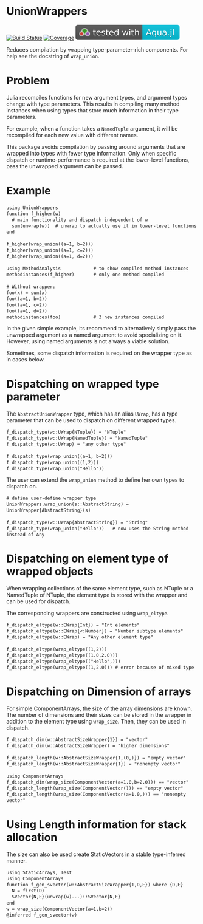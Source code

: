 # UnionWrappers

[![Build Status](https://github.com/bgctw/UnionWrappers.jl/actions/workflows/CI.yml/badge.svg?branch=main)](https://github.com/bgctw/UnionWrappers.jl/actions/workflows/CI.yml?query=branch%3Amain)
[![Coverage](https://codecov.io/gh/bgctw/UnionWrappers.jl/branch/main/graph/badge.svg)](https://codecov.io/gh/bgctw/UnionWrappers.jl)
[![Aqua](https://raw.githubusercontent.com/JuliaTesting/Aqua.jl/master/badge.svg)](https://github.com/JuliaTesting/Aqua.jl)

Reduces compilation by wrapping type-parameter-rich components.
For help see the docstring of `wrap_union`.

# Problem

Julia recompiles functions for new argument types, and argument types change 
with type parameters. This results in compiling many method instances when using types
that store much information in their type parameters.

For example, when a function takes a `NamedTuple` argument, it will be recompiled
for each new value with different names.

This package avoids compilation by passing around arguments 
that are wrapped into types with fewer type information. 
Only when specific dispatch or runtime-performance is required at the lower-level
functions, pass the unwrapped argument can be passed.

# Example

```
using UnionWrappers
function f_higher(w)
  # main functionality and dispatch independent of w
  sum(unwrap(w))  # unwrap to actually use it in lower-level functions
end

f_higher(wrap_union((a=1, b=2)))
f_higher(wrap_union((a=1, c=2)))
f_higher(wrap_union((a=1, d=2)))

using MethodAnalysis            # to show compiled method instances
methodinstances(f_higher)       # only one method compiled

# Without wrapper:
foo(x) = sum(x)
foo((a=1, b=2))
foo((a=1, c=2))
foo((a=1, d=2))
methodinstances(foo)            # 3 new instances compiled
```

In the given simple example, its recommend to alternatively simply pass the unwrapped
argument as a named argument to avoid specializing on it. 
However, using named arguments is not always a viable solution.

Sometimes, some dispatch information is required on the wrapper type as in
cases below.

# Dispatching on wrapped type parameter

The `AbstractUnionWrapper` type, which has an alias `UWrap`,
has a type parameter that can be used
to dispatch on different wrapped types.

```
f_dispatch_type(w::UWrap{NTuple}) = "NTuple"
f_dispatch_type(w::UWrap{NamedTuple}) = "NamedTuple"
f_dispatch_type(w::UWrap) = "any other type"

f_dispatch_type(wrap_union((a=1, b=2)))
f_dispatch_type(wrap_union((1,2)))
f_dispatch_type(wrap_union("Hello"))
```

The user can extend the `wrap_union` method to define her own types to dispatch on.
```
# define user-define wrapper type
UnionWrappers.wrap_union(s::AbstractString) = UnionWrapper{AbstractString}(s)

f_dispatch_type(w::UWrap{AbstractString}) = "String"
f_dispatch_type(wrap_union("Hello"))   # now uses the String-method instead of Any
```

# Dispatching on element type of wrapped objects

When wrapping collections of the same element type, such as NTuple or
a NamedTuple of NTuple, the element type is stored with the wrapper
and can be used for dispatch.

The corresponding wrappers are constructed using `wrap_eltype`.

```
f_dispatch_eltype(w::EWrap{Int}) = "Int elements"
f_dispatch_eltype(w::EWrap{<:Number}) = "Number subtype elements"
f_dispatch_eltype(w::EWrap) = "Any other element type"

f_dispatch_eltype(wrap_eltype((1,2)))
f_dispatch_eltype(wrap_eltype((1.0,2.0)))
f_dispatch_eltype(wrap_eltype(("Hello",)))
f_dispatch_eltype(wrap_eltype((1,2.0))) # error because of mixed type
```

# Dispatching on Dimension of arrays

For simple ComponentArrays, the size of the array dimensions are known.
The number of dimensions and their sizes can be stored in the wrapper in addition 
to the element type using `wrap_size`.
Then, they can be used in dispatch.

```
f_dispatch_dim(w::AbstractSizeWrapper{1}) = "vector"
f_dispatch_dim(w::AbstractSizeWrapper) = "higher dimensions"

f_dispatch_length(w::AbstractSizeWrapper{1,(0,)}) = "empty vector"
f_dispatch_length(w::AbstractSizeWrapper{1}) = "nonempty vector"

using ComponentArrays
f_dispatch_dim(wrap_size(ComponentVector(a=1.0,b=2.0))) == "vector"
f_dispatch_length(wrap_size(ComponentVector())) == "empty vector"
f_dispatch_length(wrap_size(ComponentVector(a=1.0,))) == "nonempty vector"
```

# Using Length information for stack allocation

The size can also be used create StaticVectors in a stable type-inferred manner.

```
using StaticArrays, Test
using ComponentArrays
function f_gen_svector(w::AbstractSizeWrapper{1,D,E}) where {D,E} 
  N = first(D)
  SVector{N,E}(unwrap(w)...)::SVector{N,E}
end
w = wrap_size(ComponentVector(a=1,b=2))
@inferred f_gen_svector(w)
```
